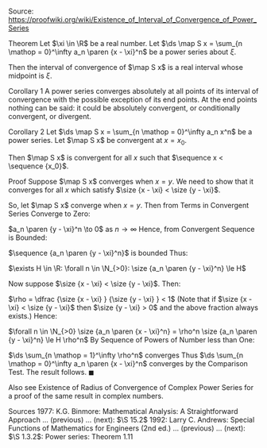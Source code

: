 # 

Source: https://proofwiki.org/wiki/Existence_of_Interval_of_Convergence_of_Power_Series



Theorem
Let $\xi \in \R$ be a real number.
Let $\ds \map S x = \sum_{n \mathop = 0}^\infty a_n \paren {x - \xi}^n$ be a power series about $\xi$.

Then the interval of convergence of $\map S x$ is a real interval whose midpoint is $\xi$.


Corollary 1
A power series converges absolutely at all points of its interval of convergence with the possible exception of its end points.
At the end points nothing can be said: it could be absolutely convergent, or conditionally convergent, or divergent.


Corollary 2
Let $\ds \map S x = \sum_{n \mathop = 0}^\infty a_n x^n$ be a power series.
Let $\map S x$ be convergent at $x = x_0$.

Then $\map S x$ is convergent for all $x$ such that $\sequence x < \sequence {x_0}$.


Proof
Suppose $\map S x$ converges when $x = y$.
We need to show that it converges for all $x$ which satisfy $\size {x - \xi} < \size {y - \xi}$.

So, let $\map S x$ converge when $x = y$.
Then from Terms in Convergent Series Converge to Zero:

$a_n \paren {y - \xi}^n \to 0$ as $n \to \infty$
Hence, from Convergent Sequence is Bounded:

$\sequence {a_n \paren {y - \xi}^n}$ is bounded
Thus:

$\exists H \in \R: \forall n \in \N_{>0}: \size {a_n \paren {y - \xi}^n} \le H$

Now suppose $\size {x - \xi} < \size {y - \xi}$.
Then:

$\rho = \dfrac {\size {x - \xi} } {\size {y - \xi} } < 1$
(Note that if $\size {x - \xi} < \size {y - \xi}$ then $\size {y - \xi} > 0$ and the above fraction always exists.)
Hence:

$\forall n \in \N_{>0} \size {a_n \paren {x - \xi}^n} = \rho^n \size {a_n \paren {y - \xi}^n} \le H \rho^n$
By Sequence of Powers of Number less than One:

$\ds \sum_{n \mathop = 1}^\infty \rho^n$ converges
Thus $\ds \sum_{n \mathop = 0}^\infty a_n \paren {x - \xi}^n$ converges by the Comparison Test.
The result follows.
$\blacksquare$


Also see
Existence of Radius of Convergence of Complex Power Series for a proof of the same result in complex numbers.


Sources
1977: K.G. Binmore: Mathematical Analysis: A Straightforward Approach ... (previous) ... (next): $\S 15.2$
1992: Larry C. Andrews: Special Functions of Mathematics for Engineers (2nd ed.) ... (previous) ... (next): $\S 1.3.2$: Power series: Theorem $1.11$





